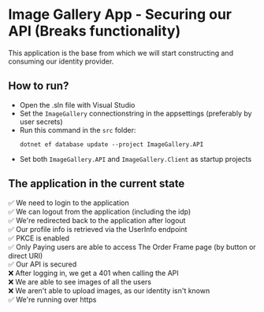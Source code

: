 # Image Gallery App - Securing our API (Breaks functionality)
This application is the base from which we will start constructing and consuming our identity provider.

## How to run?
- Open the .sln file with Visual Studio
- Set the `ImageGallery` connectionstring in the appsettings (preferably by user secrets)
- Run this command in the `src` folder:
    ```
    dotnet ef database update --project ImageGallery.API
    ```
- Set both `ImageGallery.API` and `ImageGallery.Client` as startup projects

## The application in the current state
✅ We need to login to the application <br/>
✅ We can logout from the application (including the idp) <br/>
✅ We're redirected back to the application after logout <br/>
✅ Our profile info is retrieved via the UserInfo endpoint <br/>
✅ PKCE is enabled <br/>
✅ Only Paying users are able to access The Order Frame page (by button or direct URI) <br/>
✅ Our API is secured <br/>
❌ After logging in, we get a 401 when calling the API<br/>
❌ We are able to see images of all the users <br/>
❌ We aren't able to upload images, as our identity isn't known <br/>
✅ We're running over https <br/>
